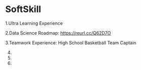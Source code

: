 # SoftSkill
1.Ultra Learning Experience 

2.Data Science Roadmap: https://reurl.cc/Q62D7O

3.Teamwork Experience: High School Basketball Team Captain

4.
5.
6.
